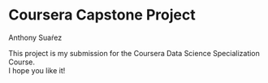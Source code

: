 # Coursera Capstone Project  
Anthony Suaŕez  

This project is my submission for the Coursera Data Science Specialization Course.  
I hope you like it!  

